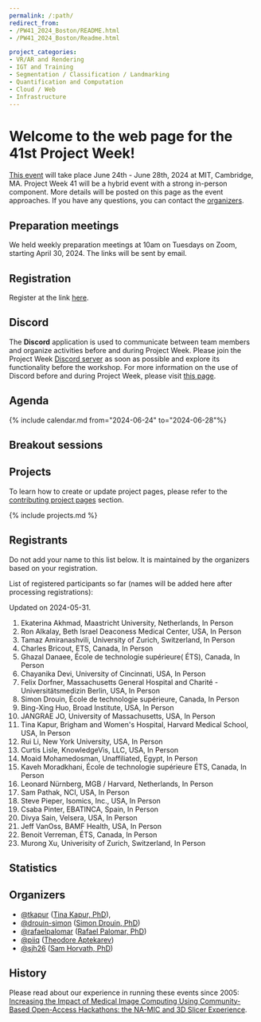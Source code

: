 ```yaml
---
permalink: /:path/
redirect_from:
- /PW41_2024_Boston/README.html
- /PW41_2024_Boston/Readme.html

project_categories:
- VR/AR and Rendering
- IGT and Training
- Segmentation / Classification / Landmarking
- Quantification and Computation
- Cloud / Web
- Infrastructure
---
```


# Welcome to the web page for the 41st Project Week!

[This event](https://projectweek.na-mic.org/PW41_2024_Boston/README.html) will take place June 24th - June 28th, 2024 at MIT, Cambridge, MA. Project Week 41 will be a hybrid event with a strong in-person component. More details will be posted on this page as the event approaches. If you have any questions, you can contact the [organizers](#organizers).

## Preparation meetings

We held weekly preparation meetings at 10am on Tuesdays on Zoom, starting April 30, 2024. The links will be sent by email.

## Registration
Register at the link [here](https://cvent.me/dldl10).

## Discord
The **Discord** application is used to communicate between team members and organize activities before and during Project Week. Please join the Project Week [Discord server](https://discord.gg/yQsNVdVpS3) as soon as possible and explore its functionality before the workshop. For more information on the use of Discord before and during Project Week, please visit [this page](../common/Discord.md).

##  Agenda

{% include calendar.md from="2024-06-24" to="2024-06-28"%}

## Breakout sessions

## Projects

To learn how to create or update project pages, please refer to the [contributing project pages](ContributingProjectPages.md) section.

{% include projects.md %}

## Registrants

Do not add your name to this list below. It is maintained by the organizers based on your registration.

List of registered participants so far (names will be added here after processing registrations):

<!-- Participants list is updated programmatically, please don't remove the comments -->
<!-- Participants list start -->

Updated on 2024-05-31.

1. Ekaterina Akhmad, Maastricht University, Netherlands, In Person
1. Ron Alkalay, Beth Israel Deaconess Medical Center, USA, In Person
1. Tamaz Amiranashvili, University of Zurich, Switzerland, In Person
1. Charles Bricout, ETS, Canada, In Person
1. Ghazal Danaee, École de technologie supérieure( ÉTS), Canada, In Person
1. Chayanika Devi, University of Cincinnati, USA, In Person
1. Felix Dorfner, Massachusetts General Hospital and Charité - Universitätsmedizin Berlin, USA, In Person
1. Simon Drouin, École de technologie supérieure, Canada, In Person
1. Bing-Xing Huo, Broad Institute, USA, In Person
1. JANGRAE JO, University of Massachusetts, USA, In Person
1. Tina Kapur, Brigham and Women's Hospital, Harvard Medical School, USA, In Person
1. Rui Li, New York University, USA, In Person
1. Curtis Lisle, KnowledgeVis, LLC, USA, In Person
1. Moaid Mohamedosman, Unaffiliated, Egypt, In Person
1. Kaveh Moradkhani, École de technologie supérieure ÉTS, Canada, In Person
1. Leonard Nürnberg, MGB / Harvard, Netherlands, In Person
1. Sam Pathak, NCI, USA, In Person
1. Steve Pieper, Isomics, Inc., USA, In Person
1. Csaba Pinter, EBATINCA, Spain, In Person
1. Divya Sain, Velsera, USA, In Person
1. Jeff VanOss, BAMF Health, USA, In Person
1. Benoit Verreman, ÉTS, Canada, In Person
1. Murong Xu, Univerisity of Zurich, Switzerland, In Person

<!-- Participants list end -->

## Statistics

## Organizers

* [@tkapur](https://github.com/tkapur) ([Tina Kapur, PhD](http://www.spl.harvard.edu/pages/People/tkapur)),
* [@drouin-simon](https://github.com/drouin-simon) ([Simon Drouin, PhD](https://drouin-simon.github.io/ETS-web//))
* [@rafaelpalomar](https://github.com/rafaelpalomar) ([Rafael Palomar, PhD](https://www.ntnu.edu/employees/rafaelp))
* [@piiq](https://github.com/piiq) ([Theodore Aptekarev](https://discourse.slicer.org/u/pll_llq))
* [@sjh26](https://github.com/sjh26) ([Sam Horvath, PhD](https://www.kitware.com/samantha-horvath/))

## History
Please read about our experience in running these events since 2005: [Increasing the Impact of Medical Image Computing Using
Community-Based Open-Access Hackathons: the NA-MIC and 3D Slicer Experience](http://perk.cs.queensu.ca/sites/perkd7.cs.queensu.ca/files/Kapur2016.pdf).
